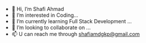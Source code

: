 - 👋 Hi, I’m Shafi Ahmad
- 👀 I’m interested in Coding...
- 🌱 I’m currently learning Full Stack Development ...
- 💞️ I’m looking to collaborate on ...
- 📫 U can reach me through shafiamdgkp@gmail.com

<!---
Shafi1432/Shafi1432 is a ✨ special ✨ repository because its `README.md` (this file) appears on your GitHub profile.
You can click the Preview link to take a look at your changes.
--->
